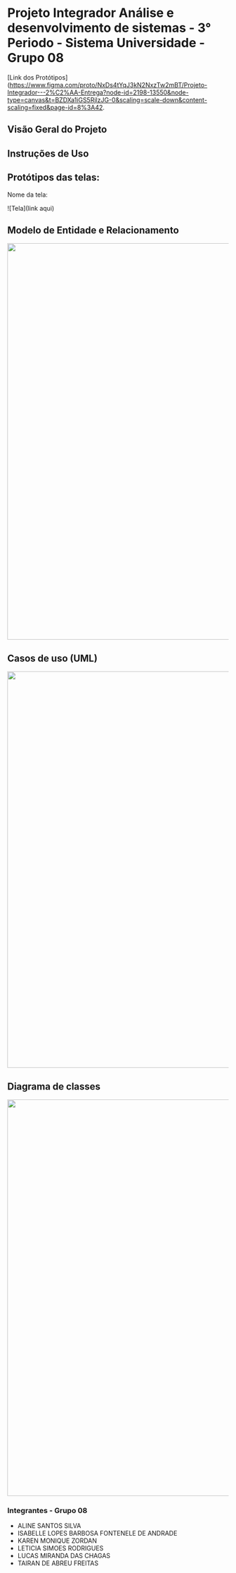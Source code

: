 # Projeto Integrador Análise e desenvolvimento de sistemas - 3° Periodo - Sistema Universidade - Grupo 08

[Link dos Protótipos](https://www.figma.com/proto/NxDs4tYqJ3kN2NxzTw2mBT/Projeto-Integrador---2%C2%AA-Entrega?node-id=2198-13550&node-type=canvas&t=BZDXa1iGS5RjlzJG-0&scaling=scale-down&content-scaling=fixed&page-id=8%3A42.
## Visão Geral do Projeto

## Instruções de Uso


## Protótipos das telas:
Nome da tela:

![Tela](link aqui)

## Modelo de Entidade e Relacionamento
<img width="900" alt="" src="https://github.com">

## Casos de uso (UML)
<img width="900" alt="" src="https://github.com">

## Diagrama de classes
<img width="900" alt="" src="https://github.com/">

### Integrantes - Grupo 08
- ALINE SANTOS SILVA
- ISABELLE LOPES BARBOSA FONTENELE DE ANDRADE
- KAREN MONIQUE ZORDAN
- LETICIA SIMOES RODRIGUES
- LUCAS MIRANDA DAS CHAGAS
- TAIRAN DE ABREU FREITAS
